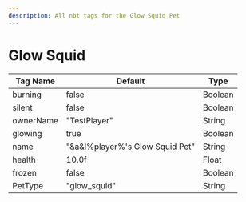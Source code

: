 ```yaml
---
description: All nbt tags for the Glow Squid Pet
---
```



# Glow Squid

| Tag Name     | Default                                                            | Type                                         |
| - | - | - |
| burning | false | Boolean |
| silent | false | Boolean |
| ownerName | "TestPlayer" | String |
| glowing | true | Boolean |
| name | "&a&l%player%'s Glow Squid Pet" | String |
| health | 10.0f | Float |
| frozen | false | Boolean |
| PetType | "glow_squid" | String |
